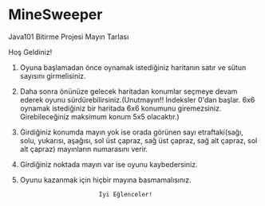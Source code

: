 # MineSweeper
Java101 Bitirme Projesi Mayın Tarlası  

Hoş Geldiniz!  
1) Oyuna başlamadan önce oynamak istediğiniz haritanın satır ve sütun sayısını girmelisiniz.  
2) Daha sonra önünüze gelecek haritadan konumlar seçmeye devam ederek oyunu sürdürebilirsiniz.(Unutmayın!! İndeksler 0'dan başlar. 6x6 oynamak istediğiniz bir haritada 6x6 konumunu giremezsiniz. Girebileceğiniz maksimum konum 5x5 olacaktır.)  
3) Girdiğiniz konumda mayın yok ise orada görünen sayı etraftaki(sağı, solu, yukarısı, aşağısı, sol üst çapraz, sağ üst çapraz, sağ alt çapraz, sol alt çapraz) mayınların numarasını verir.  
4) Girdiğiniz noktada mayın var ise oyunu kaybedersiniz.  
5) Oyunu kazanmak için hiçbir mayına basmamalısınız.  

                             İyi Eğlenceler!
